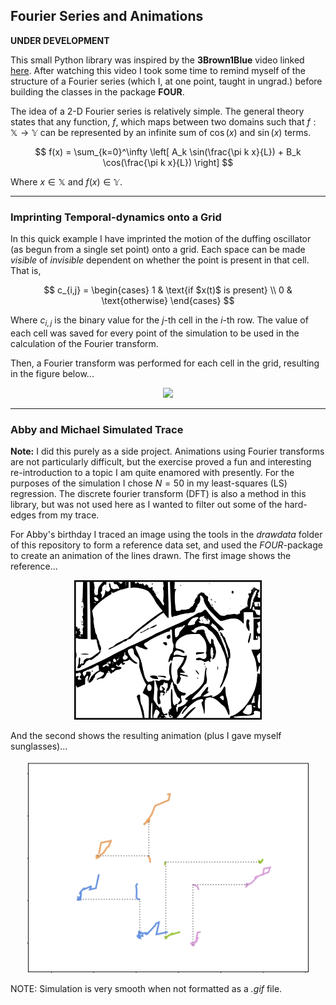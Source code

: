 ## Fourier Series and Animations

**UNDER DEVELOPMENT**

This small Python library was inspired by the **3Brown1Blue** video linked [here](https://www.youtube.com/watch?v=-qgreAUpPwM). After watching this video I took some time to remind myself of the structure of a Fourier series (which I, at one point, taught in ungrad.) before building the classes in the package **FOUR**.

The idea of a 2-D Fourier series is relatively simple. The general theory states that any function, $f$, which maps between two domains such that $f : \mathbb{X} \rightarrow \mathbb{Y}$ can be represented by an infinite sum of $\cos(x)$ and $\sin(x)$ terms.

$$
    f(x) = \sum_{k=0}^\infty \left[ A_k \sin(\frac{\pi k x}{L}) + B_k \cos(\frac{\pi k x}{L}) \right]
$$

Where $x \in \mathbb{X}$ and $f(x) \in \mathbb{Y}$.


___

### Imprinting Temporal-dynamics onto a Grid

In this quick example I have imprinted the motion of the duffing oscillator (as begun from a single set point) onto a grid. Each space can be made *visible* of *invisible* dependent on whether the point is present in that cell. That is,

$$
    c_{i,j} = \begin{cases}
        1 & \text{if $x(t)$ is present} \\
        0 & \text{otherwise}
    \end{cases}
$$

Where $c_{i,j}$ is the binary value for the $j$-th cell in the $i$-th row. The value of each cell was saved for every point of the simulation to be used in the calculation of the Fourier transform.

Then, a Fourier transform was performed for each cell in the grid, resulting in the figure below...

<p align="center">
    <img src=duffing/grid.gif width=300 />
</p>


___

### Abby and Michael Simulated Trace

**Note:** I did this purely as a side project. Animations using Fourier transforms are not particularly difficult, but the exercise proved a fun and interesting re-introduction to a topic I am quite enamored with presently. For the purposes of the simulation I chose $N=50$ in my least-squares (LS) regression. The discrete fourier transform (DFT) is also a method in this library, but was not used here as I wanted to filter out some of the hard-edges from my trace.

For Abby's birthday I traced an image using the tools in the *drawdata* folder of this repository to form a reference data set, and used the *FOUR*-package to create an animation of the lines drawn. The first image shows the reference...

<p align="center">
    <img src=.archive/draw/images/abby_michael.png width=300 />
</p>

And the second shows the resulting animation (plus I gave myself sunglasses)...

<p align="center">
    <img src=abby_pkg/recording.gif width=450 />
</p>

NOTE: Simulation is very smooth when not formatted as a *.gif* file.

